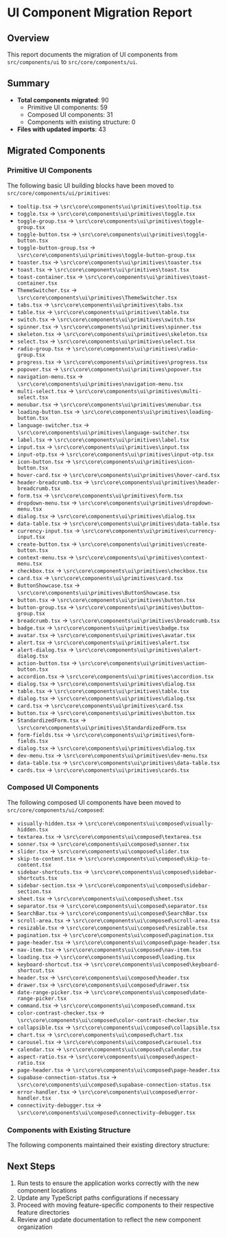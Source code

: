# UI Component Migration Report

## Overview

This report documents the migration of UI components from `src/components/ui` to `src/core/components/ui`.

## Summary

- **Total components migrated**: 90
  - Primitive UI components: 59
  - Composed UI components: 31
  - Components with existing structure: 0
- **Files with updated imports**: 43

## Migrated Components

### Primitive UI Components

The following basic UI building blocks have been moved to `src/core/components/ui/primitives`:

- `tooltip.tsx` → `\src\core\components\ui\primitives\tooltip.tsx`
- `toggle.tsx` → `\src\core\components\ui\primitives\toggle.tsx`
- `toggle-group.tsx` → `\src\core\components\ui\primitives\toggle-group.tsx`
- `toggle-button.tsx` → `\src\core\components\ui\primitives\toggle-button.tsx`
- `toggle-button-group.tsx` → `\src\core\components\ui\primitives\toggle-button-group.tsx`
- `toaster.tsx` → `\src\core\components\ui\primitives\toaster.tsx`
- `toast.tsx` → `\src\core\components\ui\primitives\toast.tsx`
- `toast-container.tsx` → `\src\core\components\ui\primitives\toast-container.tsx`
- `ThemeSwitcher.tsx` → `\src\core\components\ui\primitives\ThemeSwitcher.tsx`
- `tabs.tsx` → `\src\core\components\ui\primitives\tabs.tsx`
- `table.tsx` → `\src\core\components\ui\primitives\table.tsx`
- `switch.tsx` → `\src\core\components\ui\primitives\switch.tsx`
- `spinner.tsx` → `\src\core\components\ui\primitives\spinner.tsx`
- `skeleton.tsx` → `\src\core\components\ui\primitives\skeleton.tsx`
- `select.tsx` → `\src\core\components\ui\primitives\select.tsx`
- `radio-group.tsx` → `\src\core\components\ui\primitives\radio-group.tsx`
- `progress.tsx` → `\src\core\components\ui\primitives\progress.tsx`
- `popover.tsx` → `\src\core\components\ui\primitives\popover.tsx`
- `navigation-menu.tsx` → `\src\core\components\ui\primitives\navigation-menu.tsx`
- `multi-select.tsx` → `\src\core\components\ui\primitives\multi-select.tsx`
- `menubar.tsx` → `\src\core\components\ui\primitives\menubar.tsx`
- `loading-button.tsx` → `\src\core\components\ui\primitives\loading-button.tsx`
- `language-switcher.tsx` → `\src\core\components\ui\primitives\language-switcher.tsx`
- `label.tsx` → `\src\core\components\ui\primitives\label.tsx`
- `input.tsx` → `\src\core\components\ui\primitives\input.tsx`
- `input-otp.tsx` → `\src\core\components\ui\primitives\input-otp.tsx`
- `icon-button.tsx` → `\src\core\components\ui\primitives\icon-button.tsx`
- `hover-card.tsx` → `\src\core\components\ui\primitives\hover-card.tsx`
- `header-breadcrumb.tsx` → `\src\core\components\ui\primitives\header-breadcrumb.tsx`
- `form.tsx` → `\src\core\components\ui\primitives\form.tsx`
- `dropdown-menu.tsx` → `\src\core\components\ui\primitives\dropdown-menu.tsx`
- `dialog.tsx` → `\src\core\components\ui\primitives\dialog.tsx`
- `data-table.tsx` → `\src\core\components\ui\primitives\data-table.tsx`
- `currency-input.tsx` → `\src\core\components\ui\primitives\currency-input.tsx`
- `create-button.tsx` → `\src\core\components\ui\primitives\create-button.tsx`
- `context-menu.tsx` → `\src\core\components\ui\primitives\context-menu.tsx`
- `checkbox.tsx` → `\src\core\components\ui\primitives\checkbox.tsx`
- `card.tsx` → `\src\core\components\ui\primitives\card.tsx`
- `ButtonShowcase.tsx` → `\src\core\components\ui\primitives\ButtonShowcase.tsx`
- `button.tsx` → `\src\core\components\ui\primitives\button.tsx`
- `button-group.tsx` → `\src\core\components\ui\primitives\button-group.tsx`
- `breadcrumb.tsx` → `\src\core\components\ui\primitives\breadcrumb.tsx`
- `badge.tsx` → `\src\core\components\ui\primitives\badge.tsx`
- `avatar.tsx` → `\src\core\components\ui\primitives\avatar.tsx`
- `alert.tsx` → `\src\core\components\ui\primitives\alert.tsx`
- `alert-dialog.tsx` → `\src\core\components\ui\primitives\alert-dialog.tsx`
- `action-button.tsx` → `\src\core\components\ui\primitives\action-button.tsx`
- `accordion.tsx` → `\src\core\components\ui\primitives\accordion.tsx`
- `dialog.tsx` → `\src\core\components\ui\primitives\dialog.tsx`
- `table.tsx` → `\src\core\components\ui\primitives\table.tsx`
- `dialog.tsx` → `\src\core\components\ui\primitives\dialog.tsx`
- `card.tsx` → `\src\core\components\ui\primitives\card.tsx`
- `button.tsx` → `\src\core\components\ui\primitives\button.tsx`
- `StandardizedForm.tsx` → `\src\core\components\ui\primitives\StandardizedForm.tsx`
- `form-fields.tsx` → `\src\core\components\ui\primitives\form-fields.tsx`
- `dialog.tsx` → `\src\core\components\ui\primitives\dialog.tsx`
- `dev-menu.tsx` → `\src\core\components\ui\primitives\dev-menu.tsx`
- `data-table.tsx` → `\src\core\components\ui\primitives\data-table.tsx`
- `cards.tsx` → `\src\core\components\ui\primitives\cards.tsx`

### Composed UI Components

The following composed UI components have been moved to `src/core/components/ui/composed`:

- `visually-hidden.tsx` → `\src\core\components\ui\composed\visually-hidden.tsx`
- `textarea.tsx` → `\src\core\components\ui\composed\textarea.tsx`
- `sonner.tsx` → `\src\core\components\ui\composed\sonner.tsx`
- `slider.tsx` → `\src\core\components\ui\composed\slider.tsx`
- `skip-to-content.tsx` → `\src\core\components\ui\composed\skip-to-content.tsx`
- `sidebar-shortcuts.tsx` → `\src\core\components\ui\composed\sidebar-shortcuts.tsx`
- `sidebar-section.tsx` → `\src\core\components\ui\composed\sidebar-section.tsx`
- `sheet.tsx` → `\src\core\components\ui\composed\sheet.tsx`
- `separator.tsx` → `\src\core\components\ui\composed\separator.tsx`
- `SearchBar.tsx` → `\src\core\components\ui\composed\SearchBar.tsx`
- `scroll-area.tsx` → `\src\core\components\ui\composed\scroll-area.tsx`
- `resizable.tsx` → `\src\core\components\ui\composed\resizable.tsx`
- `pagination.tsx` → `\src\core\components\ui\composed\pagination.tsx`
- `page-header.tsx` → `\src\core\components\ui\composed\page-header.tsx`
- `nav-item.tsx` → `\src\core\components\ui\composed\nav-item.tsx`
- `loading.tsx` → `\src\core\components\ui\composed\loading.tsx`
- `keyboard-shortcut.tsx` → `\src\core\components\ui\composed\keyboard-shortcut.tsx`
- `header.tsx` → `\src\core\components\ui\composed\header.tsx`
- `drawer.tsx` → `\src\core\components\ui\composed\drawer.tsx`
- `date-range-picker.tsx` → `\src\core\components\ui\composed\date-range-picker.tsx`
- `command.tsx` → `\src\core\components\ui\composed\command.tsx`
- `color-contrast-checker.tsx` → `\src\core\components\ui\composed\color-contrast-checker.tsx`
- `collapsible.tsx` → `\src\core\components\ui\composed\collapsible.tsx`
- `chart.tsx` → `\src\core\components\ui\composed\chart.tsx`
- `carousel.tsx` → `\src\core\components\ui\composed\carousel.tsx`
- `calendar.tsx` → `\src\core\components\ui\composed\calendar.tsx`
- `aspect-ratio.tsx` → `\src\core\components\ui\composed\aspect-ratio.tsx`
- `page-header.tsx` → `\src\core\components\ui\composed\page-header.tsx`
- `supabase-connection-status.tsx` → `\src\core\components\ui\composed\supabase-connection-status.tsx`
- `error-handler.tsx` → `\src\core\components\ui\composed\error-handler.tsx`
- `connectivity-debugger.tsx` → `\src\core\components\ui\composed\connectivity-debugger.tsx`

### Components with Existing Structure

The following components maintained their existing directory structure:



## Next Steps

1. Run tests to ensure the application works correctly with the new component locations
2. Update any TypeScript paths configurations if necessary
3. Proceed with moving feature-specific components to their respective feature directories
4. Review and update documentation to reflect the new component organization
